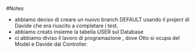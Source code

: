 #Notes

- abbiamo deciso di creare un nuovo branch DEFAULT usando il project di Davide che era riuscito a completare i test.
- abbiamo creato insieme la tabella USER sul Database
- ci abbiamo diviso il lavoro di programazione , dove Otto si ocupa del Model e Davide dal Controller.
